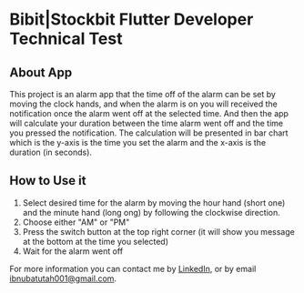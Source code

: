 # Bibit|Stockbit Flutter Developer Technical Test

## About App

This project is an alarm app that the time off of the alarm can be set by moving the clock hands, and when the alarm is on you will received the notification once the alarm went off at the selected time. And then the app will calculate your duration between the time alarm went off and the time you pressed the notification. The calculation will be presented in bar chart which is the y-axis is the time you set the alarm and the x-axis is the duration (in seconds).

## How to Use it

1. Select desired time for the alarm by moving the hour hand (short one) and the minute hand (long ong) by following the clockwise direction.
2. Choose either "AM" or "PM"
3. Press the switch button at the top right corner (it will show you message at the bottom at the time you selected)
4. Wait for the alarm went off

For more information you can contact me by [LinkedIn](https://www.linkedin.com/in/ibnu-batutah/), or by email ibnubatutah001@gmail.com.
